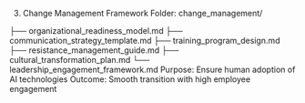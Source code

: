 3. Change Management Framework
Folder: change_management/

├── organizational_readiness_model.md
├── communication_strategy_template.md
├── training_program_design.md
├── resistance_management_guide.md
├── cultural_transformation_plan.md
└── leadership_engagement_framework.md
Purpose: Ensure human adoption of AI technologies 
Outcome: Smooth transition with high employee engagement

